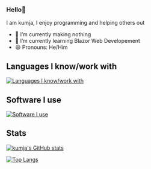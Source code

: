 ### Hello👋

I am kumja, I enjoy programming and helping others out

- 🔭 I’m currently making nothing
- 🌱 I’m currently learning Blazor Web Developement
- 😄 Pronouns: He/Him

## Languages I know/work with
[![Languages I know/work with](https://skillicons.dev/icons?i=react,nodejs,js,ts,css,html,expressjs,cs,dotnet)](https://skillicons.dev/)

## Software I use
[![Software I use](https://skillicons.dev//icons?i=visualstudio,vscode,blender,unity)](https://skillicons.dev/)

## Stats
[![kumja's GitHub stats](https://github-readme-stats-eta-neon.vercel.app/api?username=kumja1&show_icons=true&theme=tokyonight&hide_border=true&include_all_commits=true)](https://github.com/anuraghazra/github-readme-stats)


[![Top Langs](https://github-readme-stats-eta-neon.vercel.app/api/top-langs?username=kumja1&theme=tokyonight&hide_border=true&langs_count=20&layout=compact)](https://github.com/anuraghazra/github-readme-stats)
